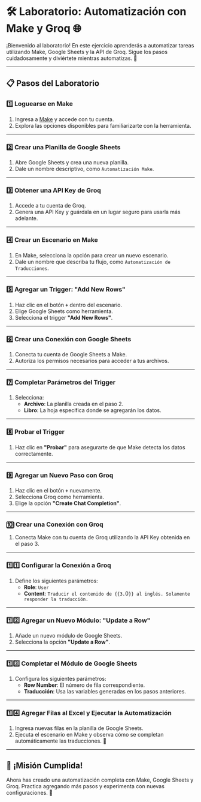 # 🛠️ Laboratorio: Automatización con Make y Groq 🌐

¡Bienvenido al laboratorio! En este ejercicio aprenderás a automatizar tareas utilizando Make, Google Sheets y la API de Groq. Sigue los pasos cuidadosamente y diviértete mientras automatizas. 🚀

---

## 📋 **Pasos del Laboratorio**

### 1️⃣ **Loguearse en Make**
1. Ingresa a [Make](https://www.make.com/) y accede con tu cuenta.
2. Explora las opciones disponibles para familiarizarte con la herramienta.

---

### 2️⃣ **Crear una Planilla de Google Sheets**
1. Abre Google Sheets y crea una nueva planilla. 
2. Dale un nombre descriptivo, como `Automatización Make`.

---

### 3️⃣ **Obtener una API Key de Groq**
1. Accede a tu cuenta de Groq.
2. Genera una API Key y guárdala en un lugar seguro para usarla más adelante.

---

### 4️⃣ **Crear un Escenario en Make**
1. En Make, selecciona la opción para crear un nuevo escenario.
2. Dale un nombre que describa tu flujo, como `Automatización de Traducciones`.

---

### 5️⃣ **Agregar un Trigger: "Add New Rows"**
1. Haz clic en el botón **`+`** dentro del escenario.
2. Elige Google Sheets como herramienta.
3. Selecciona el trigger **"Add New Rows"**.

---

### 6️⃣ **Crear una Conexión con Google Sheets**
1. Conecta tu cuenta de Google Sheets a Make.
2. Autoriza los permisos necesarios para acceder a tus archivos.

---

### 7️⃣ **Completar Parámetros del Trigger**
1. Selecciona:
   - **Archivo**: La planilla creada en el paso 2.
   - **Libro**: La hoja específica donde se agregarán los datos.

---

### 8️⃣ **Probar el Trigger**
1. Haz clic en **"Probar"** para asegurarte de que Make detecta los datos correctamente.

---

### 9️⃣ **Agregar un Nuevo Paso con Groq**
1. Haz clic en el botón **`+`** nuevamente.
2. Selecciona Groq como herramienta.
3. Elige la opción **"Create Chat Completion"**.

---

### 🔟 **Crear una Conexión con Groq**
1. Conecta Make con tu cuenta de Groq utilizando la API Key obtenida en el paso 3.

---

### 1️⃣1️⃣ **Configurar la Conexión a Groq**
1. Define los siguientes parámetros:
   - **Role**: `User`
   - **Content**: `Traducir el contenido de {{3.`0`}} al inglés. Solamente responder la traducción.`

---

### 1️⃣2️⃣ **Agregar un Nuevo Módulo: "Update a Row"**
1. Añade un nuevo módulo de Google Sheets.
2. Selecciona la opción **"Update a Row"**.

---

### 1️⃣3️⃣ **Completar el Módulo de Google Sheets**
1. Configura los siguientes parámetros:
   - **Row Number**: El número de fila correspondiente.
   - **Traducción**: Usa las variables generadas en los pasos anteriores.

---

### 1️⃣4️⃣ **Agregar Filas al Excel y Ejecutar la Automatización**
1. Ingresa nuevas filas en la planilla de Google Sheets.
2. Ejecuta el escenario en Make y observa cómo se completan automáticamente las traducciones. 🎉

---

## 🎯 **¡Misión Cumplida!**
Ahora has creado una automatización completa con Make, Google Sheets y Groq. Practica agregando más pasos y experimenta con nuevas configuraciones. 🚀
